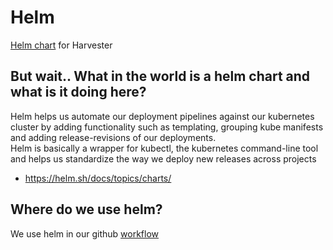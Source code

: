 # Helm
[Helm chart](./harvester/) for Harvester

## But wait.. What in the world is a helm chart and what is it doing here?
Helm helps us automate our deployment pipelines against our kubernetes cluster by adding functionality such as templating, grouping kube manifests and adding release-revisions of our deployments. <br/>
Helm is basically a wrapper for kubectl, the kubernetes command-line tool and helps us standardize the way we deploy new releases across projects

- https://helm.sh/docs/topics/charts/

## Where do we use helm?
We use helm in our github [workflow](../.github/workflows/build-deploy.yml)
